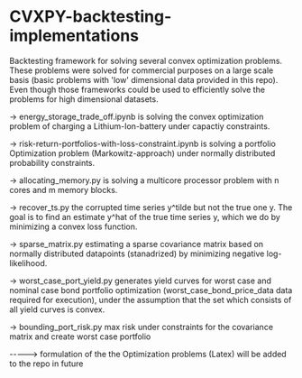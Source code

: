 # CVXPY-backtesting-implementations

Backtesting framework for solving several convex optimization problems. These problems were solved for commercial purposes on a large scale basis (basic problems with 'low' dimensional data provided in this repo). Even though those frameworks could be used to efficiently solve the problems for high dimensional datasets. 

-> energy_storage_trade_off.ipynb is solving the convex optimization problem of charging a Lithium-Ion-battery under capactiy constraints.

-> risk-return-portfolios-with-loss-constraint.ipynb is solving a portfolio Optimization problem (Markowitz-approach) under normally distributed probability constraints.

-> allocating_memory.py is solving a multicore processor problem with n cores and m memory blocks.

-> recover_ts.py the corrupted time series y^tilde but not the true one y. The goal is to find an estimate y^hat of the true time series y, which we do by minimizing a convex loss function.

-> sparse_matrix.py estimating a sparse covariance matrix based on normally distributed datapoints (stanadrized) by minimizing negative log-likelihood.

-> worst_case_port_yield.py generates yield curves for worst case and nominal case bond portfolio optimization (worst_case_bond_price_data data required for execution), under the assumption that the set which consists of all yield curves is convex.

-> bounding_port_risk.py max risk under constraints for the covariance matrix and create worst case portfolio

-----> formulation of the the Optimization problems (Latex) will be added to the repo in future 
